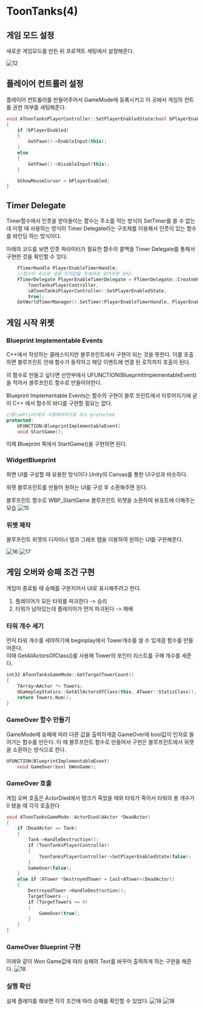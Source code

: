 # ToonTanks(4)

## 게임 모드 설정

새로운 게임모드를 만든 뒤 프로젝트 세팅에서 설정해준다.

![12](/Assets/Images/Unreal/실습/ToonTanks/12.png)

## 플레이어 컨트롤러 설정

플레이어 컨트롤러를 만들어주어서 GameMode에 등록시키고 이 곳에서 게임의 컨트롤 권한 여부를 세팅해준다.

```C++
void AToonTanksPlayerController::SetPlayerEnabledState(bool bPlayerEnabled)
{
    if (bPlayerEnabled)
    {
        GetPawn()->EnableInput(this);
    }
    else
    {
        GetPawn()->DisableInput(this);
    }

    bShowMouseCursor = bPlayerEnabled;
}
```

## Timer Delegate

Timer함수에서 인풋을 받아들이는 함수는 주소를 적는 방식의 SetTimer를 쓸 수 없는데 이럴 때 사용하는 방식이 Timer Delegate라는 구조체를 이용해서 인풋이 있는 함수를 바인딩 하는 방식이다.

아래의 코드를 보면 인풋 파라미터가 필요한 함수의 콜백을 Timer Delegate를 통해서 구현한 것을 확인할 수 있다.

```C++
    FTimerHandle PlayerEnableTimerHandle;
    //함수의 주소와 넣을 인자값을 차례대로 넣어주면 된다.
    FTimerDelegate PlayerEnableTimerDelegate = FTimerDelegate::CreateUObject(
        ToonTanksPlayerController,
        &AToonTanksPlayerController::SetPlayerEnabledState,
        true);
    GetWorldTimerManager().SetTimer(PlayerEnableTimerHandle, PlayerEnableTimerDelegate, StartDelay, false);
```

## 게임 시작 위젯

### Blueprint Implementable Events

C++에서 작성하는 클래스이지만 블루프린트에서 구현이 되는 것을 뜻한다. 이를 호출하면 블루프린트 안에 함수가 동작하고 해당 이벤트에 연결 된 로직까지 호출이 된다.

이 함수로 만들고 싶다면 선언부에서 UFUNCTION(BlueprintImplementableEvent)을 적어서 블루프린트 함수로 만들어야한다.

Blueprint Implementable Events는 함수의 구현이 블루 프린트에서 이루어지기에 굳이 C++ 에서 함수의 바디를 구현할 필요는 없다.

```C++
//BluePrint에서 사용해야하므로 최소 protected
protected:
	UFUNCTION(BlueprintImplementableEvent)
	void StartGame();
```

이제 Blueprint 쪽에서 StartGame()을 구현하면 된다.

### WidgetBlueprint

화면 UI를 구성할 때 유용한 방식이다.Unity의 Canvas를 통한 UI구성과 비슷하다.

위젯 블루프린트를 만들어 원하는 UI를 구성 후 소환해주면 된다.

블루프린트 함수로 WBP_StartGame 블루프린트 위젯을 소환하여 뷰포트에 더해주는 모습
![15](/Assets/Images/Unreal/실습/ToonTanks/15.png)

### 위젯 제작

블루프린트 위젯의 디자이너 탭과 그래프 탭을 이용하여 원하는 UI를 구현해준다.

![16](/Assets/Images/Unreal/실습/ToonTanks/16.png)
![17](/Assets/Images/Unreal/실습/ToonTanks/17.png)

## 게임 오버와 승패 조건 구현

게임이 종료될 때 승패를 구분지어서 UI로 표시해주려고 한다.

1. 플레이어가 모든 타워를 파괴한다 -> 승리
2. 타워가 남아있는데 플레이어가 먼저 파괴된다 -> 패배

### 타워 개수 세기

먼저 타워 개수를 세야하기에 beginplay에서 Tower개수를 셀 수 있게끔 함수를 만들어준다.<br>이때 GetAllActorsOfClass()를 사용해 Tower의 포인터 리스트를 구해 개수를 세준다.

```C++
int32 AToonTanksGameMode::GetTargetTowerCount()
{
    TArray<AActor *> Towers;
    UGameplayStatics::GetAllActorsOfClass(this, ATower::StaticClass(), Towers);
    return Towers.Num();
}
```

### GameOver 함수 만들기

GameMode에 승패에 따라 다른 값을 출력하게끔 GameOver에 bool값이 인자로 들어가는 함수를 만든다. 이 때 블루프린트 함수로 만들어서 구현은 블루프린트에서 위젯을 소환하는 방식으로 한다.

```C++
UFUNCTION(BlueprintImplementableEvent)
	void GameOver(bool bWonGame);

```

### GameOver 호출

게임 오버 호출은 ActorDied에서 탱크가 죽었을 때와 타워가 죽어서 타워의 총 개수가 0 됐을 때 각각 호출한다

```C++
void AToonTanksGameMode::ActorDied(AActor *DeadActor)
{
    if (DeadActor == Tank)
    {
        Tank->HandleDestruction();
        if (ToonTanksPlayerController)
        {
            ToonTanksPlayerController->SetPlayerEnabledState(false);
        }
        GameOver(false);
    }
    else if (ATower *DestroyedTower = Cast<ATower>(DeadActor))
    {
        DestroyedTower->HandleDestruction();
        TargetTowers--;
        if (TargetTowers == 0)
        {
            GameOver(true);
        }
    }
}

```

### GameOver Blueprint 구현

아래와 같이 Won Game값에 따라 승패의 Text를 바꾸어 출력하게 하는 구현을 해준다.
![18](/Assets/Images/Unreal/실습/ToonTanks/18.png)

### 실행 확인

실제 플레이를 해보면 각각 조건에 따라 승패를 확인할 수 있었다.
![18](/Assets/Images/Unreal/실습/ToonTanks/19.png)
![18](/Assets/Images/Unreal/실습/ToonTanks/20.png)
